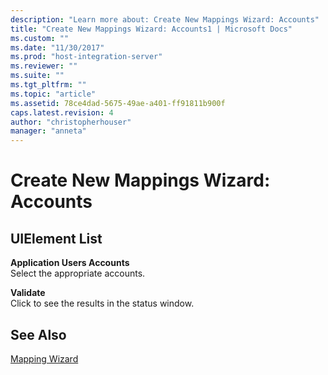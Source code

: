 ```yaml
---
description: "Learn more about: Create New Mappings Wizard: Accounts"
title: "Create New Mappings Wizard: Accounts1 | Microsoft Docs"
ms.custom: ""
ms.date: "11/30/2017"
ms.prod: "host-integration-server"
ms.reviewer: ""
ms.suite: ""
ms.tgt_pltfrm: ""
ms.topic: "article"
ms.assetid: 78ce4dad-5675-49ae-a401-ff91811b900f
caps.latest.revision: 4
author: "christopherhouser"
manager: "anneta"
---
```

# Create New Mappings Wizard: Accounts
## UIElement List  
 **Application Users Accounts**  
 Select the appropriate accounts.  
  
 **Validate**  
 Click to see the results in the status window.  
  
## See Also  
 [Mapping Wizard](../core/mapping-wizard1.md)
